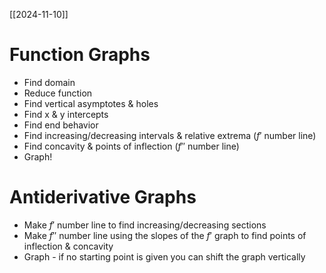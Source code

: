 [[2024-11-10]]
# Function Graphs
- Find domain
- Reduce function
- Find vertical asymptotes & holes
- Find x & y intercepts
- Find end behavior
- Find increasing/decreasing intervals & relative extrema ($f'$ number line)
- Find concavity & points of inflection ($f''$ number line)
- Graph!
# Antiderivative Graphs
- Make $f'$ number line to find increasing/decreasing sections
- Make $f''$ number line using the slopes of the $f'$ graph to find points of inflection & concavity
- Graph - if no starting point is given you can shift the graph vertically